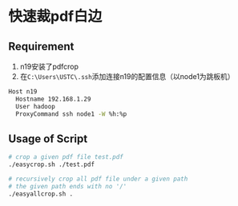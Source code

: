 # 快速裁pdf白边

## Requirement
1. n19安装了pdfcrop
2. 在`C:\Users\USTC\.ssh`添加连接n19的配置信息（以node1为跳板机）
```sh
Host n19
  Hostname 192.168.1.29
  User hadoop
  ProxyCommand ssh node1 -W %h:%p
```

## Usage of Script
```sh
# crop a given pdf file test.pdf
./easycrop.sh ./test.pdf

# recursively crop all pdf file under a given path
# the given path ends with no '/'
./easyallcrop.sh .
```
